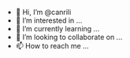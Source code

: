 - 👋 Hi, I’m @canrili
- 👀 I’m interested in ...
- 🌱 I’m currently learning ...
- 💞️ I’m looking to collaborate on ...
- 📫 How to reach me ...

<!---
canrili/canrili is a ✨ special ✨ repository because its `README.md` (this file) appears on your GitHub profile.
You can click the Preview link to take a look at your changes.
--->
